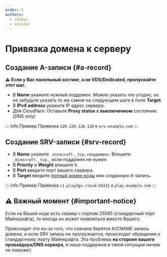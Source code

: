 ```yaml
---
order: 5
authors:
  - s3nkwr
  - envizar
---
```


# Привязка домена к серверу

## Создание A-записи {#a-record}

:warning: **Если у Вас панельный хостинг, а не VDS/Dedicated, пропускайте этот шаг.**

- В **Name** укажите нужный поддомен. Можно указать что угодно, но не забудьте указать то же самое на следующем шаге в поле **Target**.
- В **IPv4 address** укажите IP адрес сервера.
- Для Cloudflare: Оставьте **Proxy status** в **выключенном** состоянии. (DNS only)

::: info Пример
Привязка `120.120.120.120` к `srv.example.com`
<AImg src="/minecraft/domain/a-record-dark.png" light="/minecraft/domain/a-record-light.png" alt="A Record"/>
:::

## Создание SRV-записи {#srv-record}

- В **Name** укажите `_minecraft._tcp.<поддомен>`. Впишите `_minecraft._tcp.`, если поддомен не нужен.
- В **Priority** и **Weight** впишите `0`.
- В **Port** введите порт вашего сервера.
- В **Target** введите [полный домен ноды](/host/nodes) или созданную A-запись.

::: info Пример
Привязка `c1.play2go.cloud:54321` к `play.example.com`
<AImg src="/minecraft/domain/srv-record-dark.png" light="/minecraft/domain/srv-record-light.png" alt="SRV Record"/>
:::

## :warning: Важный момент {#important-notice}

Если на Вашей ноде есть сервер с портом 25565 (стандартный порт Майнкрафта),
то иногда он может появляться вместо Вашего.

Происходит это из-за того, что сначала берётся A/CNAME запись домена,
и если SRV запись не прогружается, происходит обращение к стандартному
порту Майнкрафта. Эта проблема **на стороне вашего провайдера/DNS сервера**,
и наша поддержка в такой ситуации ничем не поможет.
